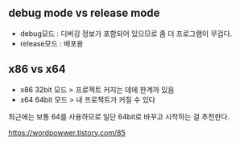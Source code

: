## debug mode vs release mode

- debug모드 : 디버깅 정보가 포함되어 있으므로 좀 더 프로그램이 무겁다.
- release모드 : 배포용

## x86 vs x64

- x86 	32bit 모드 > 프로젝트 커지는 데에 한계까 있음
- x64	64bit 모드 > 내 프로젝트가 커질 수 있다

최근에는 보통 64를 사용하므로 일단 64bit로 바꾸고 시작하는 걸 추천한다.

https://wordpowwer.tistory.com/85
